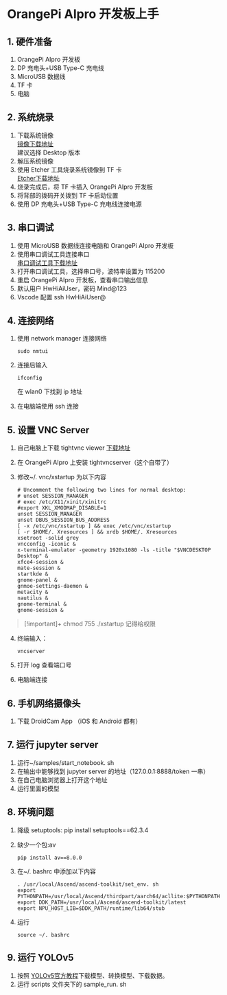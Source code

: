 # OrangePi AIpro 开发板上手

## 1. 硬件准备

1. OrangePi AIpro 开发板
2. DP 充电头+USB Type-C 充电线
3. MicroUSB 数据线
4. TF 卡
5. 电脑

## 2. 系统烧录

1. 下载系统镜像  
    [镜像下载地址](https://cloud.tsinghua.edu.cn/d/b5d368ead32f4ab9b147/)  
    建议选择 Desktop 版本
2. 解压系统镜像
3. 使用 Etcher 工具烧录系统镜像到 TF 卡  
    [Etcher下载地址](https://www.balena.io/etcher/)
4. 烧录完成后，将 TF 卡插入 OrangePi AIpro 开发板
5. 将背部的拨码开关拨到 TF 卡启动位置
6. 使用 DP 充电头+USB Type-C 充电线连接电源

## 3. 串口调试

1. 使用 MicroUSB 数据线连接电脑和 OrangePi AIpro 开发板
2. 使用串口调试工具连接串口  
    [串口调试工具下载地址](https://mobaxterm.mobatek.net/)
3. 打开串口调试工具，选择串口号，波特率设置为 115200
4. 重启 OrangePi AIpro 开发板，查看串口输出信息
5. 默认用户 HwHiAiUser，密码 Mind@123
6. Vscode 配置 ssh HwHiAiUser@<ip>

## 4. 连接网络

1. 使用 network manager 连接网络

    ```shell
    sudo nmtui
    ```

2. 连接后输入

    ```shell
    ifconfig
    ```

    在 wlan0 下找到 ip 地址

3. 在电脑端使用 ssh 连接

## 5. 设置 VNC Server

1. 自己电脑上下载 tightvnc viewer [下载地址](https://www.tightvnc.com/download.php)
2. 在 OrangePi AIpro 上安装 tightvncserver（这个自带了）
3. 修改~/. vnc/xstartup 为以下内容

    ```shell
    # Uncomment the following two lines for normal desktop:
    # unset SESSION_MANAGER
    # exec /etc/X11/xinit/xinitrc
    #export XKL_XMODMAP_DISABLE=1
    unset SESSION_MANAGER
    unset DBUS_SESSION_BUS_ADDRESS
    [ -x /etc/vnc/xstartup ] && exec /etc/vnc/xstartup
    [ -r $HOME/. Xresources ] && xrdb $HOME/. Xresources
    xsetroot -solid grey
    vncconfig -iconic &
    x-terminal-emulator -geometry 1920x1080 -ls -title "$VNCDESKTOP Desktop" &
    xfce4-session &
    mate-session &
    startkde &
    gnome-panel &
    gnmoe-settings-daemon &
    metacity &
    nautilus &
    gnome-terminal &
    gnome-session &
    ```

>[!important]+
>chmod 755 ./xstartup  记得给权限
>


4. 终端输入：

    ```shell
    vncserver
    ```

5. 打开 log 查看端口号
6. 电脑端连接

## 6. 手机网络摄像头

1. 下载 DroidCam App （iOS 和 Android 都有）

## 7. 运行 jupyter server

1. 运行~/samples/start_notebook. sh
2. 在输出中能够找到 jupyter server 的地址（127.0.0.1:8888/token 一串）
3. 在自己电脑浏览器上打开这个地址
4. 运行里面的模型

## 8. 环境问题

1. 降级 setuptools: pip install setuptools==62.3.4
2. 缺少一个包:av

    ```shell
    pip install av==8.0.0
    ```

3. 在~/. bashrc 中添加以下内容

    ```shell
    . /usr/local/Ascend/ascend-toolkit/set_env. sh
    export PYTHONPATH=/usr/local/Ascend/thirdpart/aarch64/acllite:$PYTHONPATH
    export DDK_PATH=/usr/local/Ascend/ascend-toolkit/latest
    export NPU_HOST_LIB=$DDK_PATH/runtime/lib64/stub
    ```

4. 运行

    ```shell
    source ~/. bashrc
    ```

## 9. 运行 YOLOv5

1. 按照 [YOLOv5官方教程](https://gitee.com/ascend/EdgeAndRobotics/tree/master/Samples/YOLOV5Video#%E7%9B%AE%E6%A0%87%E6%A3%80%E6%B5%8Byolov5s)下载模型、转换模型、下载数据。
2. 运行 scripts 文件夹下的 sample_run. sh
